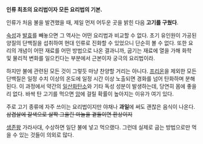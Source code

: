 **인류 최초의 요리법이자 모든 요리법의 기본.**

인류가 처음 불을 발견했을 때, 제일 먼저 어두운 곳을 밝힌 다음 **고기를 구웠다**.

[숙성](%EC%88%99%EC%84%B1.md)과 [발효](%EB%B0%9C%ED%9A%A8.md)를 빼놓으면 그 역사는 어떤
요리법과 비교할 수 없다. 초기 유인원이 가공된 양질의 단백질을 섭취하여 현대 인류로 진화할 수 있었으니 단순히 볼 수 없다. 또한 요리의
개념이 어떤 재료를 어떤 방법으로 나온 결과니까, 굽기는 재료에 열을 가해 화학 및 물리적 변화를 일으킨다는 부분에서 근본이자 궁극의
요리법이라.

하지만 불에 관련된 모든 것이 그렇듯 마냥 찬양할 거리는 아니다. [프리온](%ED%94%84%EB%A6%AC%EC%98%A8.md)을
제외한 모든 단백질은 일정 수치 이상의 온도에 일정 시간 이상 노출되면 경화를 넘어 탄화하며 분해된다. 이 과정에서 약간의
[일산화탄소](%EC%9D%BC%EC%82%B0%ED%99%94%ED%83%84%EC%86%8C.md)와 기타 독성 성분이 발생하는데,
당연히 몸에 좋을 리 없다. 바싹 탄 고기를 먹으면 [암](%EC%95%94.md)에 걸릴 확률이 높아지는 이유가 여기 있다.

주로 고기 종류에 자주 쓰이는 요리법이지만 야채나 **과일**에 써도 괜찮은 음식이 나온다. <del>삼겹살에 갈색으로 살짝 그을린 마늘을
곁들이면 환상이지</del>

[생존왕](%EC%83%9D%EC%A1%B4%EC%99%95.md) 가라사대, 수상하면 일단 불에 넣고 먹으랬다. 그런데 실제로 굽는
방법으로만 먹을 수 있는 것들이 의외로 많다.

